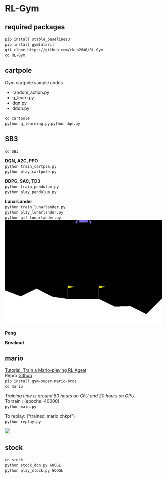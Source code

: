 # RL-Gym

## required packages
`pip install stable_baselines3`<br>
`pip install gym[atari]`<br>
`git clone https://github.com/rkuo2000/RL-Gym`<br>
`cd RL-Gym`<br>

## cartpole 
Gym cartpole sample codes<br>
* random_action.py
* q_learn.py
* dqn.py
* ddqn.py

`cd cartpole`<br>
`python q_learning.py`
`python dqn.py`

## SB3
`cd SB3`<br>

**DQN, A2C, PPO**<br>
`python train_cartple.py`<br>
`python play_cartpole.py`<br>

**DDPG, SAC, TD3**<br>
`python train_pendulum.py`<br>
`python play_pendulum.py`<br>
 
**LunarLander**<br>
`python train_lunarlander.py`<br> 
`python play_lunarlander.py`<br>
`python gif_lunarlander.py`<br>
![](./assets/lunarlander.gif)

**Pong**<br>

**Breakout**<br>

## mario
[Tutorial: Train a Mario-playing RL Agent](https://pytorch.org/tutorials/intermediate/mario_rl_tutorial.html)<br>
Repro [Github](https://github.com/yuansongFeng/MadMario/)<br>
`pip install gym-super-mario-bros`<br>
`cd mario`

*Training time is around 80 hours on CPU and 20 hours on GPU.*<br>
To train : (epochs=40000)<br>
`python main.py`

To replay: ("trained_mario.chkpt")<br>
`python replay.py`

![](https://pytorch.org/tutorials/_images/mario.gif)

## stock
`cd stock`<br>
`python stock_dqn.py GOOGL`<br>
`python play_stock.py GOOGL`<br>
